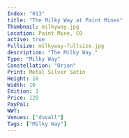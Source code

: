```yaml
---
Index: "013"
title: "The Milky Way at Paint Mines"
Thumbnail: milkyway.jpg
Location: Paint Mine, CO
active: true
Fullsize: milkyway-fullsize.jpg
description: "The Milky Way." 
Type: "Milky Way"
Constellation: "Orion"
Print: Metal Silver Satin
Height: 10
Width: 10
Edition: 1
Price: 120
PayPal: 
WWT: 
Venues: ["duvall"]
Tags: ["Milky Way"]
---
```


